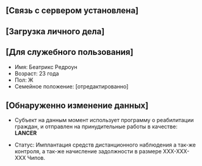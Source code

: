 ## [Связь с сервером установлена]

## [Загрузка личного дела]

## [Для служебного пользования]

- Имя: Беатрикс Редроун
- Возраст: 23 года
- Пол: Ж
- Семейное положение: [отредактированно]

## [Обнаруженно изменение данных]

- Субъект на данным момент использует программу о реабилитации граждан, и отправлен на принудительные работы в качестве: **LANCER**

- Статус: Имплантация средств дистанционного наблюдения а так-же контроля, а так-же начисление задолжности в размере XXX-XXX-XXX Чипов.